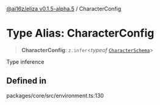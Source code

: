 [@ai16z/eliza v0.1.5-alpha.5](../index.md) / CharacterConfig

# Type Alias: CharacterConfig

> **CharacterConfig**: `z.infer`\<*typeof* [`CharacterSchema`](../variables/CharacterSchema.md)\>

Type inference

## Defined in

packages/core/src/environment.ts:130
